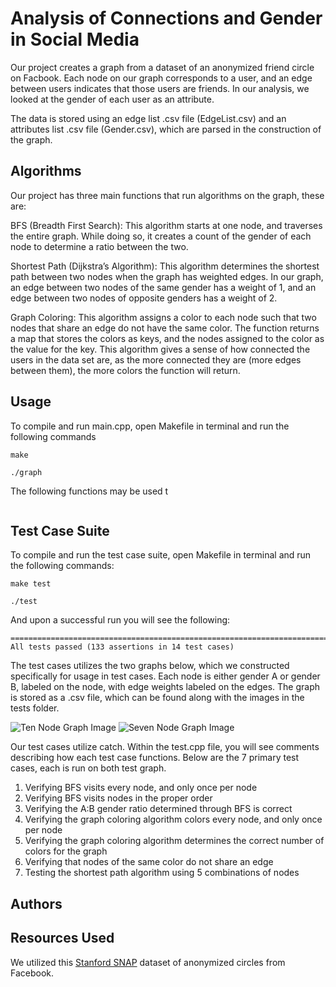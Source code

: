 # Analysis of Connections and Gender in Social Media

Our project creates a graph from a dataset of an anonymized friend circle on Facbook. Each node on our graph corresponds to a user, and an edge between users indicates that those users are friends. In our analysis, we looked at the gender of each user as an attribute.

The data is stored using an edge list .csv file (EdgeList.csv) and an attributes list .csv file (Gender.csv), which are parsed in the construction of the graph.

## Algorithms

Our project has three main functions that run algorithms on the graph, these are:

BFS (Breadth First Search): This algorithm starts at one node, and traverses the entire graph. While doing so, it creates a count of the gender of each node to determine a ratio between the two.

Shortest Path (Dijkstra’s Algorithm): This algorithm determines the shortest path between two nodes when the graph has weighted edges. In our graph, an edge between two nodes of the same gender has a weight of 1, and an edge between two nodes of opposite genders has a weight of 2.

Graph Coloring: This algorithm assigns a color to each node such that two nodes that share an edge do not have the same color. The function returns a map that stores the colors as keys, and the nodes assigned to the color as the value for the key. This algorithm gives a sense of how connected the users in the data set are, as the more connected they are (more edges between them), the more colors the function will return.

## Usage

To compile and run main.cpp, open Makefile in terminal and run the following commands
```
make
```
```
./graph
```

The following functions may be used t
```c++

```

## Test Case Suite
To compile and run the test case suite, open Makefile in terminal and run the following commands:
```
make test
```
```
./test
```
And upon a successful run you will see the following:
```
===============================================================================
All tests passed (133 assertions in 14 test cases)
```

The test cases utilizes the two graphs below, which we constructed specifically for usage in test cases. Each node is either gender A or gender B, labeled on the node, with edge weights labeled on the edges. The graph is stored as a .csv file, which can be found along with the images in the tests folder.

![Ten Node Graph Image](https://github-dev.cs.illinois.edu/cs225-fa21/murugan4-aryanm6-hpg2-ankitv2/blob/859236a1d3066d6e22888e9da2090c0ab4372976/tests/10%20Node%20Test%20Graph.png)
![Seven Node Graph Image](https://github-dev.cs.illinois.edu/cs225-fa21/murugan4-aryanm6-hpg2-ankitv2/blob/859236a1d3066d6e22888e9da2090c0ab4372976/tests/7%20Node%20Test%20Graph.png)

Our test cases utilize catch. Within the test.cpp file, you will see comments describing how each test case functions. Below are the 7 primary test cases, each is run on both test graph.

1) Verifying BFS visits every node, and only once per node
2) Verifying BFS visits nodes in the proper order
3) Verifying the A:B gender ratio determined through BFS is correct
4) Verifying the graph coloring algorithm colors every node, and only once per node
5) Verifying the graph coloring algorithm determines the correct number of colors for the graph
6) Verifying that nodes of the same color do not share an edge
7) Testing the shortest path algorithm using 5 combinations of nodes

## Authors


## Resources Used
We utilized this [Stanford SNAP](http://snap.stanford.edu/data/ego-Facebook.html) dataset of anonymized circles from Facebook.
